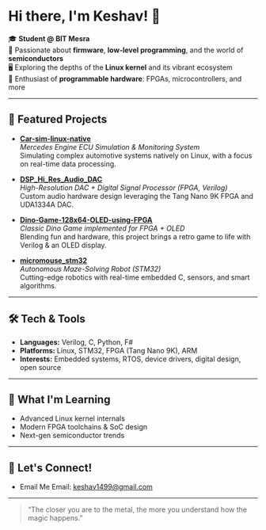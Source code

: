 # Hi there, I'm Keshav! 👋

🎓 **Student @ BIT Mesra**  
🔬 Passionate about **firmware**, **low-level programming**, and the world of **semiconductors**  
🖥️ Exploring the depths of the **Linux kernel** and its vibrant ecosystem  
🔩 Enthusiast of **programmable hardware**: FPGAs, microcontrollers, and more

---

## 🚀 Featured Projects

- [**Car-sim-linux-native**](https://github.com/keshav1499/Car-sim-linux-native)  
  *Mercedes Engine ECU Simulation & Monitoring System*  
  Simulating complex automotive systems natively on Linux, with a focus on real-time data processing.

- [**DSP_Hi_Res_Audio_DAC**](https://github.com/keshav1499/DSP_Hi_Res_Audio_DAC)  
  *High-Resolution DAC + Digital Signal Processor (FPGA, Verilog)*  
  Custom audio hardware design leveraging the Tang Nano 9K FPGA and UDA1334A DAC.

- [**Dino-Game-128x64-OLED-using-FPGA**](https://github.com/keshav1499/Dino-Game-128x64-OLED-using-FPGA)  
  *Classic Dino Game implemented for FPGA + OLED*  
  Blending fun and hardware, this project brings a retro game to life with Verilog & an OLED display.

- [**micromouse_stm32**](https://github.com/keshav1499/micromouse_stm32)  
  *Autonomous Maze-Solving Robot (STM32)*  
  Cutting-edge robotics with real-time embedded C, sensors, and smart algorithms.

---

## 🛠️ Tech & Tools

- **Languages:** Verilog, C, Python, F#
- **Platforms:** Linux, STM32, FPGA (Tang Nano 9K), ARM
- **Interests:** Embedded systems, RTOS, device drivers, digital design, open source

---

## 🌱 What I'm Learning

- Advanced Linux kernel internals
- Modern FPGA toolchains & SoC design
- Next-gen semiconductor trends

---

## 💬 Let's Connect!

- Email Me
  Email: keshav1499@gmail.com

---

> “The closer you are to the metal, the more you understand how the magic happens.”
